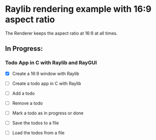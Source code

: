 # Raylib rendering example with 16:9 aspect ratio

The Renderer keeps the aspect ratio at 16:9 at all times.


## In Progress:
### Todo App in C with Raylib and RayGUI

- [x] Create a 16:9 window with Raylib
- [ ] Create a todo app in C with Raylib
- [ ] Add a todo
- [ ] Remove a todo
- [ ] Mark a todo as in progress or done
- [ ] Save the todos to a file
- [ ] Load the todos from a file


